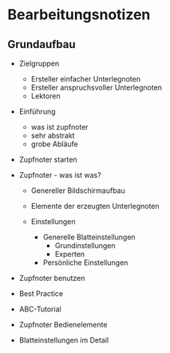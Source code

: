 # Bearbeitungsnotizen


## Grundaufbau

* Zielgruppen

    * Ersteller einfacher Unterlegnoten
    * Ersteller anspruchsvoller Unterlegnoten
    * Lektoren

* Einführung
    - was ist zupfnoter
    - sehr abstrakt
    - grobe Abläufe
    
* Zupfnoter starten

* Zupfnoter - was ist was?

    * Genereller Bildschirmaufbau
    
    * Elemente der erzeugten Unterlegnoten 
    
    * Einstellungen
        * Generelle Blatteinstellungen
            * Grundinstellungen
            * Experten
        * Persönliche Einstellungen

* Zupfnoter benutzen

* Best Practice

* ABC-Tutorial

* Zupfnoter Bedienelemente
   
* Blatteinstellungen im Detail